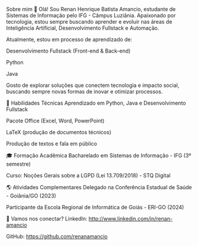 Sobre mim 👋
Olá!
Sou Renan Henrique Batista Amancio, estudante de Sistemas de Informação pelo IFG - Câmpus Luziânia. Apaixonado por tecnologia, estou sempre buscando aprender e evoluir nas áreas de Inteligência Artificial, Desenvolvimento Fullstack e Automação.

Atualmente, estou em processo de aprendizado de:

Desenvolvimento Fullstack (Front-end & Back-end)

Python

Java

Gosto de explorar soluções que conectem tecnologia e impacto social, buscando sempre novas formas de inovar e otimizar processos.

💼 Habilidades Técnicas
Aprendizado em Python, Java e Desenvolvimento Fullstack

Pacote Office (Excel, Word, PowerPoint)

LaTeX (produção de documentos técnicos)

Produção de textos e fala em público

🎓 Formação Acadêmica
Bacharelado em Sistemas de Informação - IFG (3º semestre)

Curso: Noções Gerais sobre a LGPD (Lei 13.709/2018) - STQ Digital

🌎 Atividades Complementares
Delegado na Conferência Estadual de Saúde - Goiânia/GO (2023)

Participante da Escola Regional de Informática de Goiás - ERI-GO (2024)

🤝 Vamos nos conectar?
LinkedIn: http://www.linkedin.com/in/renan-amancio

GitHub: https://github.com/renanamancio

